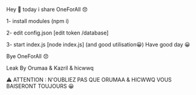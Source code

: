 Hey 👋 today i share OneForAll 😞


1- install modules (npm i)

2- edit config.json [edit token /database] 

3- start index.js [node index.js] (and good utilisation😀)
Have good day 😀

Bye OneForAll 😞

Leak By Orumaa & Kazril & hicwwq

⚠️ ATTENTION : N'OUBLIEZ PAS QUE ORUMAA & HICWWQ VOUS BAISERONT TOUJOURS 😀
